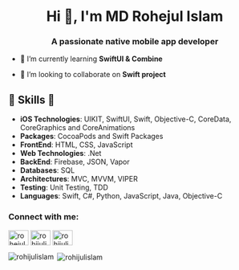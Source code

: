 <h1 align="center">Hi 👋, I'm MD Rohejul Islam</h1>
<h3 align="center">A passionate native mobile app developer</h3>

- 🌱 I’m currently learning **SwiftUI & Combine**

- 👯 I’m looking to collaborate on **Swift project**

##  🎉 Skills  🎉
- **iOS Technologies**: UIKIT, SwiftUI, Swift, Objective-C, CoreData, CoreGraphics and CoreAnimations
- **Packages**: CocoaPods and Swift Packages
- **FrontEnd**: HTML, CSS, JavaScript
- **Web Technologies**: .Net
- **BackEnd**:  Firebase, JSON, Vapor
- **Databases**: SQL
- **Architectures**: MVC, MVVM, VIPER
- **Testing**: Unit Testing, TDD
- **Languages**: Swift, C#, Python, JavaScript, Java, Objective-C

<h3 align="left">Connect with me:</h3>
<p align="left">
<a href="https://stackoverflow.com/users/rohejul islam" target="blank"><img align="center" src="https://raw.githubusercontent.com/rahuldkjain/github-profile-readme-generator/master/src/images/icons/Social/stack-overflow.svg" alt="rohejul islam" height="30" width="40" /></a>
<a href="https://codeforces.com/profile/rohijulislam" target="blank"><img align="center" src="https://raw.githubusercontent.com/rahuldkjain/github-profile-readme-generator/master/src/images/icons/Social/codeforces.svg" alt="rohijulislam" height="30" width="40" /></a>
<a href="https://www.leetcode.com/rohijulislam" target="blank"><img align="center" src="https://raw.githubusercontent.com/rahuldkjain/github-profile-readme-generator/master/src/images/icons/Social/leet-code.svg" alt="rohijulislam" height="30" width="40" /></a>
</p>


<p><img align="left" src="https://github-readme-stats.vercel.app/api/top-langs?username=rohijulislam&show_icons=true&locale=en&layout=compact" alt="rohijulislam" /></p>

<p>&nbsp;<img align="center" src="https://github-readme-stats.vercel.app/api?username=rohijulislam&show_icons=true&locale=en" alt="rohijulislam" /></p>
